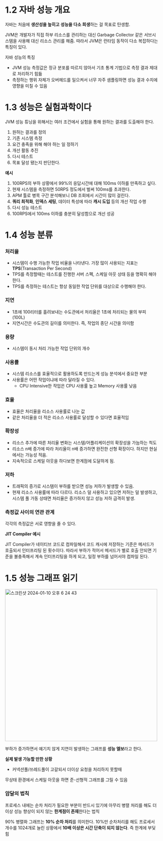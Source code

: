 # 1.2 자바 성능 개요

자바는 처음에 **생산성을 높히고** **성능을 다소 희생**하는 걸 목표로 탄생함.

JVM은 개발자가 직접 하부 리소스를 관리하는 대신 Garbage Collector 같은 서브시스템을 사용해 대신 리소스 관리를 해줌.
따라서 JVM은 런타임 동작이 다소 복잡하다는 특징이 있다.

자바 성능의 특징
- JVM 성능 측정값은 정규 분포를 따르지 않아서 기초 통계 기법으로 측정 결과 제대로 처리하기 힘듦
- 측정하는 행위 자체가 오버헤드를 일으켜서 너무 자주 샘플링하면 성능 결과 수치에 영향을 미칠 수 있음

# 1.3 성능은 실험과학이다

JVM 성능 튜닝을 위해서는 여러 조건에서 실험을 통해 원하는 결과를 도출해야 한다.

1. 원하는 결과를 정의
2. 기존 시스템 측정
3. 요건 충족을 위해 해야 하는 일 정하기
4. 개선 활동 추진
5. 다시 테스트
6. 목표 달성 됐는지 판단한다.

**예시**
1. 100RPS의 부하 상황에서 99%의 응답시간에 대해 100ms 이하를 만족하고 싶다.
2. 현재 시스템을 측정하면 50RPS 정도에서 벌써 100ms를 초과한다.
3. APM 툴로 병목 구간 분석해보니 DB 조회에서 시간이 많이 걸린다.
4. **쿼리 최적화**, **인덱스 세팅**, 데이터 특성에 따라 **캐시 도입** 등의 개선 작업 수행
5. 다시 성능 테스트
6. 100RPS에서 100ms 이하를 충분히 달성함으로 개선 성공

# 1.4 성능 분류

### 처리율
- 시스템이 수행 가능한 작업 비율을 나타낸다. 가장 많이 사용되는 지표는 **TPS**(Transaction Per Second)
- TPS를 측정할때는 테스트를 진행한 서버 스펙, 스케일 아웃 상태 등을 명확히 해야한다.
- TPS를 측정하는 테스트는 항상 동일한 작업 단위를 대상으로 수행해야 한다.
### 지연
- 1초에 100리터를 흘려보내는 수도관에서 처리율은 1초에 처리되는 물의 부피(100L)
- 지연시간은 수도관의 길이를 의미한다. 즉, 작업의 종단 시간을 의미함

### 용량
- 시스템이 동시 처리 가능한 작업 단위의 개수
### 사용률
- 시스템 리소스를 효율적으로 활용하도록 만드는게 성능 분석에서 중요한 부분
- 사용률은 어떤 작업이냐에 따라 달라질 수 있다.
    - CPU Intensive한 작업은 CPU 사용률 높고 Memory 사용률 낮음
### 효율
- 효율은 처리율을 리소스 사용률로 나눈 값
- 같은 처리율을 더 적은 리소스 사용률로 달성할 수 있다면 효율적임

### 확장성
- 리소스 추가에 따른 처리율 변화는 시스템/어플리케이션의 확장성을 가늠하는 척도
- 리소스 n배 증가에 따라 처리율이 n배 증가하면 완전한 선형 확장이다. 하지만 현실에서는 가능성 적음.
- 지속적으로 스케일 아웃을 하다보면 한계점에 도달하게 됨.

### 저하
- 트래픽의 증가로 시스템이 부하를 받으면 성능 저하가 발생할 수 있음.
- 현재 리소스 사용률에 따라 다르다. 리소스 덜 사용하고 있으면 저하는 덜 발생하고, 시스템 풀 가동 상태면 처리율은 증가하지 않고 성능 저하 급격히 발생.

### 측정값 사이의 연관 관계

각각의 측정값은 서로 영향을 줄 수 있다.

**JIT Compiler 예시**

JIT Compiler가 네이티브 코드로 컴파일해서 코드 캐시에 저장하는 기준은 메서드가 호출되서 인터프리팅 된 횟수이다.
따라서 부하가 적어서 메서드가 별로 호출 안되면 기준을 불충족해서 계속 인터프리팅을 하게 되고, 일정 부하를 넘어서야 컴파일 된다.


# 1.5 성능 그래프 읽기

<img width="500" alt="스크린샷 2024-01-10 오후 6 24 43" src="https://github.com/CMC11th-Melly/Melly_Server/assets/82302520/a591d14f-0001-4ce0-a496-df42706f0575">

부하가 증가하면서 예기치 않게 지연이 발생하는 그래프를 **성능 엘보**라고 한다.

**실제 발생 가능할 만한 상황**
- 커넥션풀/쓰레드풀이 고갈되서 더이상 요청을 처리하지 못할때

무상태 환경에서 스케일 아웃을 하면 준-선형적 그래프를 그릴 수 있음

### 암달의 법칙

프로세스 내에는 순차 처리가 필요한 부분이 반드시 있기에 아무리 병렬 처리를 해도 더이상 성능 향상이 되지 않는 **한계점이 존재**한다는 법칙

90% 병렬화 그래프는 **10% 순차 처리**를 의미한다. 10%만 순차처리를 해도 프로세서 개수를 1024개로 늘린 상황에서 **10배 이상은 시간 단축이 되지 않는다**. 즉 한계에 부딫힘